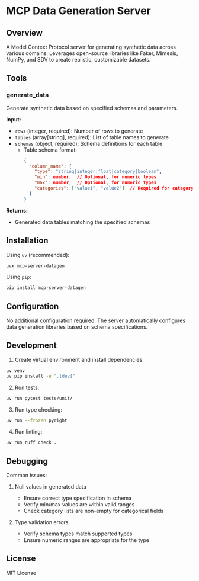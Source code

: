 # MCP Data Generation Server

## Overview
A Model Context Protocol server for generating synthetic data across various domains. Leverages open-source libraries like Faker, Mimesis, NumPy, and SDV to create realistic, customizable datasets.

## Tools

### generate_data
Generate synthetic data based on specified schemas and parameters.

**Input:**
- `rows` (integer, required): Number of rows to generate
- `tables` (array[string], required): List of table names to generate
- `schemas` (object, required): Schema definitions for each table
  - Table schema format:
    ```json
    {
      "column_name": {
        "type": "string|integer|float|category|boolean",
        "min": number,  // Optional, for numeric types
        "max": number,  // Optional, for numeric types
        "categories": ["value1", "value2"]  // Required for category type
      }
    }
    ```

**Returns:**
- Generated data tables matching the specified schemas

## Installation

Using `uv` (recommended):
```bash
uvx mcp-server-datagen
```

Using `pip`:
```bash
pip install mcp-server-datagen
```

## Configuration
No additional configuration required. The server automatically configures data generation libraries based on schema specifications.

## Development

1. Create virtual environment and install dependencies:
```bash
uv venv
uv pip install -e ".[dev]"
```

2. Run tests:
```bash
uv run pytest tests/unit/
```

3. Run type checking:
```bash
uv run --frozen pyright
```

4. Run linting:
```bash
uv run ruff check .
```

## Debugging

Common issues:
1. Null values in generated data
   - Ensure correct type specification in schema
   - Verify min/max values are within valid ranges
   - Check category lists are non-empty for categorical fields

2. Type validation errors
   - Verify schema types match supported types
   - Ensure numeric ranges are appropriate for the type

## License
MIT License
